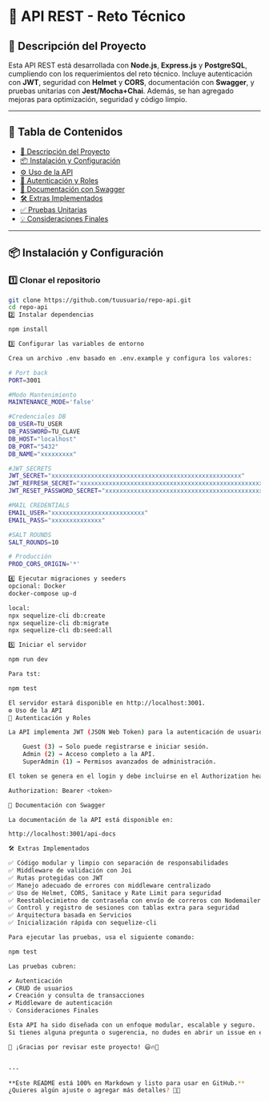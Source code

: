 # 🚀 API REST - Reto Técnico

## 📌 Descripción del Proyecto

Esta API REST está desarrollada con **Node.js**, **Express.js** y **PostgreSQL**, cumpliendo con los requerimientos del reto técnico. Incluye autenticación con **JWT**, seguridad con **Helmet** y **CORS**, documentación con **Swagger**, y pruebas unitarias con **Jest/Mocha+Chai**. Además, se han agregado mejoras para optimización, seguridad y código limpio.

---

## 📖 Tabla de Contenidos

- [📌 Descripción del Proyecto](#-descripción-del-proyecto)
- [📦 Instalación y Configuración](#-instalación-y-configuración)
- [⚙️ Uso de la API](#️-uso-de-la-api)
- [🔑 Autenticación y Roles](#-autenticación-y-roles)
- [📜 Documentación con Swagger](#-documentación-con-swagger)
- [🛠️ Extras Implementados](#️-extras-implementados)
- [✅ Pruebas Unitarias](#-pruebas-unitarias)
- [💡 Consideraciones Finales](#-consideraciones-finales)

---


## 📦 Instalación y Configuración

### 1️⃣ **Clonar el repositorio**
```bash
git clone https://github.com/tuusuario/repo-api.git
cd repo-api
2️⃣ Instalar dependencias

npm install

3️⃣ Configurar las variables de entorno

Crea un archivo .env basado en .env.example y configura los valores:

# Port back
PORT=3001

#Modo Mantenimiento
MAINTENANCE_MODE='false'

#Credenciales DB
DB_USER=TU_USER
DB_PASSWORD=TU_CLAVE
DB_HOST="localhost"
DB_PORT="5432"
DB_NAME="xxxxxxxxx"

#JWT_SECRETS
JWT_SECRET="xxxxxxxxxxxxxxxxxxxxxxxxxxxxxxxxxxxxxxxxxxxxxxxxxxxxx"
JWT_REFRESH_SECRET="xxxxxxxxxxxxxxxxxxxxxxxxxxxxxxxxxxxxxxxxxxxxxxxxxxxxx"
JWT_RESET_PASSWORD_SECRET="xxxxxxxxxxxxxxxxxxxxxxxxxxxxxxxxxxxxxxxxxxxxxxxxxxxxx"

#MAIL CREDENTIALS
EMAIL_USER="xxxxxxxxxxxxxxxxxxxxxxxxxx"
EMAIL_PASS="xxxxxxxxxxxxxx"

#SALT ROUNDS
SALT_ROUNDS=10

# Producción
PROD_CORS_ORIGIN='*'

4️⃣ Ejecutar migraciones y seeders
opcional: Docker
docker-compose up-d

local:
npx sequelize-cli db:create
npx sequelize-cli db:migrate
npx sequelize-cli db:seed:all

5️⃣ Iniciar el servidor

npm run dev

Para tst:

npm test

El servidor estará disponible en http://localhost:3001.
⚙️ Uso de la API
🔑 Autenticación y Roles

La API implementa JWT (JSON Web Token) para la autenticación de usuarios. Los roles definidos son:

    Guest (3) → Solo puede registrarse e iniciar sesión.
    Admin (2) → Acceso completo a la API.
    SuperAdmin (1) → Permisos avanzados de administración.

El token se genera en el login y debe incluirse en el Authorization header:

Authorization: Bearer <token>

📜 Documentación con Swagger

La documentación de la API está disponible en:

http://localhost:3001/api-docs

🛠️ Extras Implementados

✅ Código modular y limpio con separación de responsabilidades
✅ Middleware de validación con Joi
✅ Rutas protegidas con JWT
✅ Manejo adecuado de errores con middleware centralizado
✅ Uso de Helmet, CORS, Sanitace y Rate Limit para seguridad
✅ Reestablecimietno de contraseña con envío de correros con Nodemailer
✅ Control y registro de sesiones con tablas extra para seguridad
✅ Arquitectura basada en Servicios
✅ Inicialización rápida con sequelize-cli

Para ejecutar las pruebas, usa el siguiente comando:

npm test

Las pruebas cubren:

✔ Autenticación
✔ CRUD de usuarios
✔ Creación y consulta de transacciones
✔ Middleware de autenticación
💡 Consideraciones Finales

Esta API ha sido diseñada con un enfoque modular, escalable y seguro.
Si tienes alguna pregunta o sugerencia, no dudes en abrir un issue en el repositorio.

🚀 ¡Gracias por revisar este proyecto! 😃🔥🚀


---

**Este README está 100% en Markdown y listo para usar en GitHub.**  
¿Quieres algún ajuste o agregar más detalles? 🚀😃
